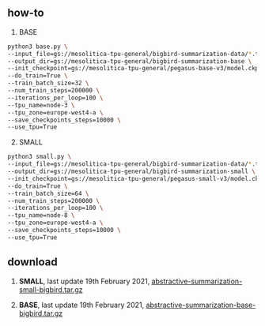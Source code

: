 ## how-to

1. BASE

```bash
python3 base.py \
--input_file=gs://mesolitica-tpu-general/bigbird-summarization-data/*.tfrecord \
--output_dir=gs://mesolitica-tpu-general/bigbird-summarization-base \
--init_checkpoint=gs://mesolitica-tpu-general/pegasus-base-v3/model.ckpt-1500000 \
--do_train=True \
--train_batch_size=32 \
--num_train_steps=200000 \
--iterations_per_loop=100 \
--tpu_name=node-3 \
--tpu_zone=europe-west4-a \
--save_checkpoints_steps=10000 \
--use_tpu=True
```

2. SMALL

```bash
python3 small.py \
--input_file=gs://mesolitica-tpu-general/bigbird-summarization-data/*.tfrecord \
--output_dir=gs://mesolitica-tpu-general/bigbird-summarization-small \
--init_checkpoint=gs://mesolitica-tpu-general/pegasus-small-v3/model.ckpt-1875000 \
--do_train=True \
--train_batch_size=64 \
--num_train_steps=200000 \
--iterations_per_loop=100 \
--tpu_name=node-8 \
--tpu_zone=europe-west4-a \
--save_checkpoints_steps=10000 \
--use_tpu=True
```

## download

1. **SMALL**, last update 19th February 2021, [abstractive-summarization-small-bigbird.tar.gz](https://f000.backblazeb2.com/file/malaya-model/pretrained/abstractive-summarization-small-bigbird.tar.gz)

2. **BASE**, last update 19th February 2021, [abstractive-summarization-base-bigbird.tar.gz](https://f000.backblazeb2.com/file/malaya-model/pretrained/abstractive-summarization-base-bigbird.tar.gz)